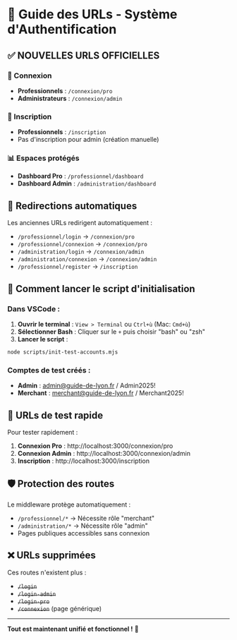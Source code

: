 # 📍 Guide des URLs - Système d'Authentification

## ✅ NOUVELLES URLS OFFICIELLES

### 🔐 Connexion
- **Professionnels** : `/connexion/pro`
- **Administrateurs** : `/connexion/admin`

### 📝 Inscription
- **Professionnels** : `/inscription`
- Pas d'inscription pour admin (création manuelle)

### 📊 Espaces protégés
- **Dashboard Pro** : `/professionnel/dashboard`
- **Dashboard Admin** : `/administration/dashboard`

## 🔄 Redirections automatiques

Les anciennes URLs redirigent automatiquement :
- `/professionnel/login` → `/connexion/pro`
- `/professionnel/connexion` → `/connexion/pro`
- `/administration/login` → `/connexion/admin`
- `/administration/connexion` → `/connexion/admin`
- `/professionnel/register` → `/inscription`

## 🎯 Comment lancer le script d'initialisation

### Dans VSCode :
1. **Ouvrir le terminal** : `View > Terminal` ou `Ctrl+ù` (Mac: `Cmd+ù`)
2. **Sélectionner Bash** : Cliquer sur le `+` puis choisir "bash" ou "zsh"
3. **Lancer le script** :
```bash
node scripts/init-test-accounts.mjs
```

### Comptes de test créés :
- **Admin** : admin@guide-de-lyon.fr / Admin2025!
- **Merchant** : merchant@guide-de-lyon.fr / Merchant2025!

## 🚀 URLs de test rapide

Pour tester rapidement :
1. **Connexion Pro** : http://localhost:3000/connexion/pro
2. **Connexion Admin** : http://localhost:3000/connexion/admin
3. **Inscription** : http://localhost:3000/inscription

## 🛡️ Protection des routes

Le middleware protège automatiquement :
- `/professionnel/*` → Nécessite rôle "merchant"
- `/administration/*` → Nécessite rôle "admin"
- Pages publiques accessibles sans connexion

## ❌ URLs supprimées

Ces routes n'existent plus :
- ~~`/login`~~ 
- ~~`/login-admin`~~
- ~~`/login-pro`~~
- ~~`/connexion`~~ (page générique)

---

**Tout est maintenant unifié et fonctionnel !** 🎉